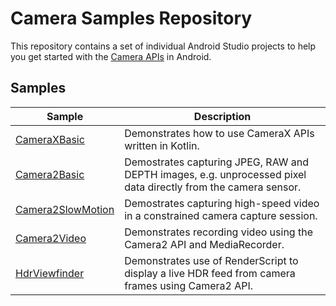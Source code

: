 # Camera Samples Repository

This repository contains a set of individual Android Studio projects to help you get
started with the [Camera APIs](https://developer.android.com/guide/topics/media/camera) in Android.

## Samples

| Sample                                    | Description  |
| ----------------------------------------- | ------------ |
| [CameraXBasic](CameraXBasic)              | Demonstrates how to use CameraX APIs written in Kotlin. |
| [Camera2Basic](Camera2Basic)              | Demostrates capturing JPEG, RAW and DEPTH images, e.g. unprocessed pixel data directly from the camera sensor. |
| [Camera2SlowMotion](Camera2SlowMotion)    | Demostrates capturing high-speed video in a constrained camera capture session. |
| [Camera2Video](Camera2VideoKotlin)        | Demonstrates recording video using the Camera2 API and MediaRecorder. |
| [HdrViewfinder](HdrViewfinder)            | Demonstrates use of RenderScript to display a live HDR feed from camera frames using Camera2 API. |
